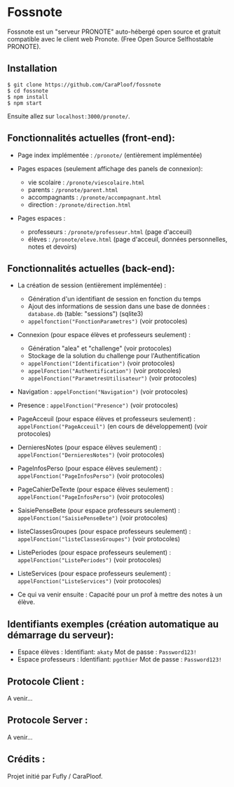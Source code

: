 # Fossnote

Fossnote est un "serveur PRONOTE" auto-hébergé open source et gratuit compatible avec le client web Pronote. (Free Open Source Selfhostable PRONOTE).

## Installation

    $ git clone https://github.com/CaraPloof/fossnote
    $ cd fossnote
    $ npm install
    $ npm start

Ensuite allez sur `localhost:3000/pronote/`.

## Fonctionnalités actuelles (front-end):

- Page index implémentée : `/pronote/` (entièrement implémentée)

- Pages espaces (seulement affichage des panels de connexion):
    - vie scolaire : `/pronote/viescolaire.html`
    - parents : `/pronote/parent.html`
    - accompagnants : `/pronote/accompagnant.html`
    - direction : `/pronote/direction.html`
    
- Pages espaces :
    - professeurs : `/pronote/professeur.html` (page d'acceuil)
    - élèves : `/pronote/eleve.html` (page d'acceuil, données personnelles, notes et devoirs)

## Fonctionnalités actuelles (back-end):
- La création de session (entièrement implémentée) :
    - Génération d'un identifiant de session en fonction du temps
    - Ajout des informations de session dans une base de données : `database.db` (table: "sessions") (sqlite3) 
    - `appelfonction("FonctionParametres")` (voir protocoles)

- Connexion (pour espace élèves et professeurs seulement) :
    - Génération "alea" et "challenge" (voir protocoles)
    - Stockage de la solution du challenge pour l'Authentification
    - `appelFonction("Identification")` (voir protocoles)
    - `appelFonction("Authentification")` (voir protocoles)
    - `appelFonction("ParametresUtilisateur")` (voir protocoles)
    
- Navigation : `appelFonction("Navigation")` (voir protocoles)

- Presence : `appelFonction("Presence")` (voir protocoles)

- PageAcceuil (pour espace élèves et professeurs seulement) : `appelFonction("PageAcceuil")` (en cours de développement) (voir protocoles)

- DernieresNotes (pour espace élèves seulement) : `appelFonction("DernieresNotes")` (voir protocoles)

- PageInfosPerso (pour espace élèves seulement) : `appelFonction("PageInfosPerso")` (voir protocoles)

- PageCahierDeTexte (pour espace élèves seulement) : `appelFonction("PageInfosPerso")` (voir protocoles)

- SaisiePenseBete (pour espace professeurs seulement) : `appelFonction("SaisiePenseBete")` (voir protocoles)

- listeClassesGroupes (pour espace professeurs seulement) : `appelFonction("listeClassesGroupes")` (voir protocoles)

- ListePeriodes (pour espace professeurs seulement) : `appelFonction("ListePeriodes")` (voir protocoles)

- ListeServices (pour espace professeurs seulement) : `appelFonction("ListeServices")` (voir protocoles)

- Ce qui va venir ensuite : Capacité pour un prof à mettre des notes à un élève.

## Identifiants exemples (création automatique au démarrage du serveur):
- Espace élèves : Identifiant: `akaty` Mot de passe : `Password123!`
- Espace professeurs : Identifiant: `pgothier` Mot de passe : `Password123!`

## Protocole Client : 
A venir...

## Protocole Server : 
A venir...


## Crédits :
Projet initié par Fufly / CaraPloof.

